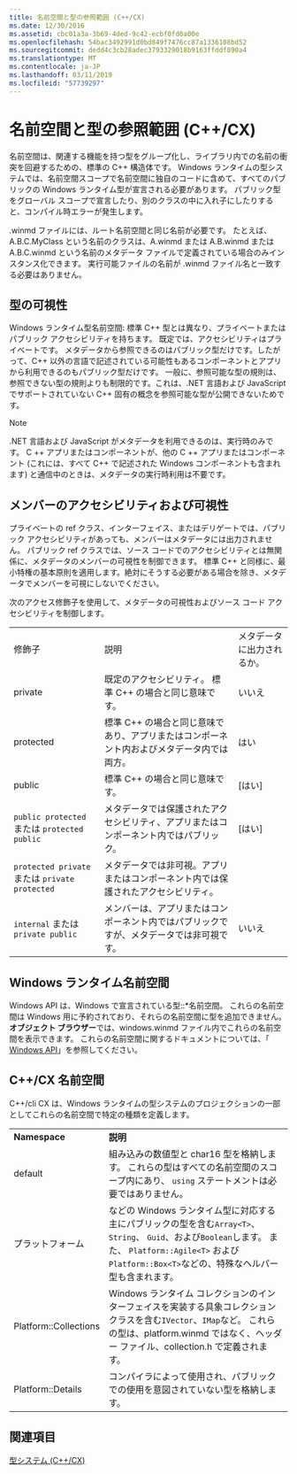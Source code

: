 ```yaml
---
title: 名前空間と型の参照範囲 (C++/CX)
ms.date: 12/30/2016
ms.assetid: cbc01a3a-3b69-4ded-9c42-ecbf0fd0a00e
ms.openlocfilehash: 54bac3492991d0bd849f7476cc87a1336108bd52
ms.sourcegitcommit: dedd4c3cb28adec3793329018b9163ffddf890a4
ms.translationtype: MT
ms.contentlocale: ja-JP
ms.lasthandoff: 03/11/2019
ms.locfileid: "57739297"
---
```

# <a name="namespaces-and-type-visibility-ccx-"></a>名前空間と型の参照範囲 (C++/CX)

名前空間は、関連する機能を持つ型をグループ化し、ライブラリ内での名前の衝突を回避するための、標準の C++ 構造体です。 Windows ランタイムの型システムでは、名前空間スコープで名前空間に独自のコードに含めて、すべてのパブリックの Windows ランタイム型が宣言される必要があります。 パブリック型をグローバル スコープで宣言したり、別のクラスの中に入れ子にしたりすると、コンパイル時エラーが発生します。

.winmd ファイルには、ルート名前空間と同じ名前が必要です。 たとえば、A.B.C.MyClass という名前のクラスは、A.winmd または A.B.winmd または A.B.C.winmd という名前のメタデータ ファイルで定義されている場合のみインスタンス化できます。 実行可能ファイルの名前が .winmd ファイル名と一致する必要はありません。

## <a name="type-visibility"></a>型の可視性

Windows ランタイム型名前空間: 標準 C++ 型とは異なり、プライベートまたはパブリック アクセシビリティを持ちます。 既定では、アクセシビリティはプライベートです。 メタデータから参照できるのはパブリック型だけです。したがって、C++ 以外の言語で記述されている可能性もあるコンポーネントとアプリから利用できるのもパブリック型だけです。 一般に、参照可能な型の規則は、参照できない型の規則よりも制限的です。これは、.NET 言語および JavaScript でサポートされていない C++ 固有の概念を参照可能な型が公開できないためです。

> [!NOTE]
> .NET 言語および JavaScript がメタデータを利用できるのは、実行時のみです。 C ++ アプリまたはコンポーネントが、他の C ++ アプリまたはコンポーネント (これには、すべて C++ で記述された Windows コンポーネントも含まれます) と通信中のときは、メタデータの実行時利用は不要です。

## <a name="member-accessibility-and-visibility"></a>メンバーのアクセシビリティおよび可視性

プライベートの ref クラス、インターフェイス、またはデリゲートでは、パブリック アクセシビリティがあっても、メンバーはメタデータには出力されません。 パブリック ref クラスでは、ソース コードでのアクセシビリティとは無関係に、メタデータのメンバーの可視性を制御できます。 標準 C++ と同様に、最小特権の基本原則を適用します。絶対にそうする必要がある場合を除き、メタデータでメンバーを可視にしないでください。

次のアクセス修飾子を使用して、メタデータの可視性およびソース コード アクセシビリティを制御します。

||||
|-|-|-|
|修飾子|説明|メタデータに出力されるか。|
|private|既定のアクセシビリティ。 標準 C++ の場合と同じ意味です。|いいえ|
|protected|標準 C++ の場合と同じ意味であり、アプリまたはコンポーネント内およびメタデータ内では両方。|はい|
|public|標準 C++ の場合と同じ意味です。|[はい]|
|`public protected` または `protected public`|メタデータでは保護されたアクセシビリティ、アプリまたはコンポーネント内ではパブリック。|[はい]|
|`protected private` または `private protected`|メタデータでは非可視。アプリまたはコンポーネント内では保護されたアクセシビリティ。||
|`internal` または `private public`|メンバーは、アプリまたはコンポーネント内ではパブリックですが、メタデータでは非可視です。|いいえ|

## <a name="windows-runtime-namespaces"></a>Windows ランタイム名前空間

Windows API は、Windows で宣言されている型::\*名前空間。 これらの名前空間は Windows 用に予約されており、それらの名前空間に型を追加できません。 **オブジェクト ブラウザー**では、windows.winmd ファイル内でこれらの名前空間を表示できます。 これらの名前空間に関するドキュメントについては、「 [Windows API](/uwp/api/)」を参照してください。

## <a name="ccx-namespaces"></a>C++/CX 名前空間

C++/cli CX は、Windows ランタイムの型システムのプロジェクションの一部としてこれらの名前空間で特定の種類を定義します。

|||
|-|-|
|**Namespace**|**説明**|
|default|組み込みの数値型と char16 型を格納します。 これらの型はすべての名前空間のスコープ内にあり、 `using` ステートメントは必要ではありません。|
|プラットフォーム|などの Windows ランタイム型に対応する主にパブリックの型を含む`Array<T>`、 `String`、 `Guid`、および`Boolean`します。 また、 `Platform::Agile<T>` および `Platform::Box<T>`などの、特殊なヘルパー型も含まれます。|
|Platform::Collections|Windows ランタイム コレクションのインターフェイスを実装する具象コレクション クラスを含む`IVector`、`IMap`など。 これらの型は、platform.winmd ではなく、ヘッダー ファイル、collection.h で定義されます。|
|Platform::Details|コンパイラによって使用され、パブリックでの使用を意図されていない型を格納します。|

## <a name="see-also"></a>関連項目

[型システム (C++/CX)](../cppcx/type-system-c-cx.md)
